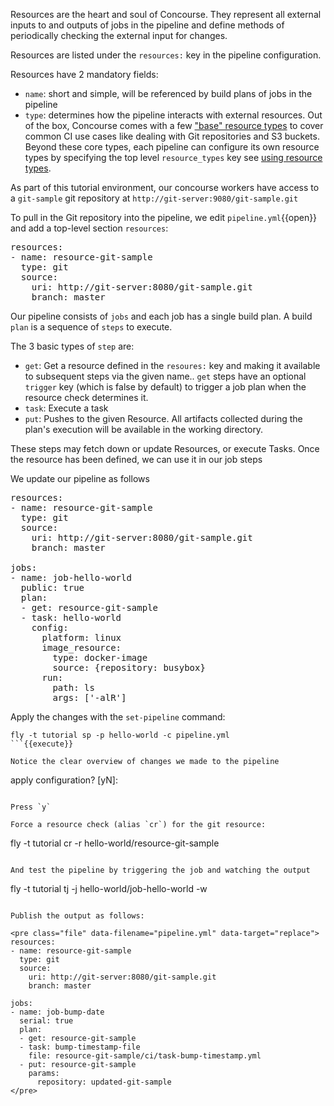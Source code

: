 Resources are the heart and soul of Concourse. They represent all external inputs to and outputs of jobs in the pipeline and define methods of periodically checking the external input for changes. 

Resources are listed under the `resources:` key in the pipeline configuration.

Resources have 2 mandatory fields:
- `name`: short and simple, will be referenced by build plans of jobs in the pipeline
- `type`: determines how the pipeline interacts with external resources. Out of the box, Concourse comes with a few ["base" resource types](https://concourse-ci.org/included-resource-types.html) to cover common CI use cases like dealing with Git repositories and S3 buckets. Beyond these core types, each pipeline can configure its own resource types by specifying the top level `resource_types` key see [using resource types](https://concourse-ci.org/resource-types.html).

As part of this tutorial environment, our concourse workers have access to a `git-sample` git repository at `http://git-server:9080/git-sample.git`

To pull in the Git repository into the pipeline, we edit `pipeline.yml`{{open}} and add a top-level section `resources`:

<pre class="file" data-filename="pipeline.yml" data-target="prepend">resources:
- name: resource-git-sample
  type: git
  source:
    uri: http://git-server:8080/git-sample.git
    branch: master
</pre>

Our pipeline consists of `jobs` and each job has a single build plan. A build `plan` is a sequence of `steps` to execute.

The 3 basic types of `step` are:
- `get`: Get a resource defined in the `resoures:` key and making it available to subsequent steps via the given name.. `get` steps have an optional `trigger` key (which is false by default) to trigger a job plan when the resource check determines it.
- `task`: Execute a task
- `put`: Pushes to the given Resource. All artifacts collected during the plan's execution will be available in the working directory.

These steps may fetch down or update Resources, or execute Tasks. Once the resource has been defined, we can use it in our job steps

We update our pipeline as follows

<pre class="file" data-filename="pipeline.yml" data-target="replace">resources:
- name: resource-git-sample
  type: git
  source:
    uri: http://git-server:8080/git-sample.git
    branch: master

jobs:
- name: job-hello-world
  public: true
  plan:
  - get: resource-git-sample
  - task: hello-world
    config:
      platform: linux
      image_resource:
        type: docker-image
        source: {repository: busybox}
      run:
        path: ls
        args: ['-alR']
</pre>

Apply the changes with the `set-pipeline` command:

```
fly -t tutorial sp -p hello-world -c pipeline.yml
```{{execute}}

Notice the clear overview of changes we made to the pipeline

```
apply configuration? [yN]:
```

Press `y`

Force a resource check (alias `cr`) for the git resource:

```
fly -t tutorial cr -r hello-world/resource-git-sample
```{{execute}}

And test the pipeline by triggering the job and watching the output

```
fly -t tutorial tj -j hello-world/job-hello-world -w
```{{execute}}

Publish the output as follows:

<pre class="file" data-filename="pipeline.yml" data-target="replace">
resources:
- name: resource-git-sample
  type: git
  source:
    uri: http://git-server:8080/git-sample.git
    branch: master

jobs:
- name: job-bump-date
  serial: true
  plan:
  - get: resource-git-sample
  - task: bump-timestamp-file
    file: resource-git-sample/ci/task-bump-timestamp.yml
  - put: resource-git-sample
    params:
      repository: updated-git-sample
</pre>
